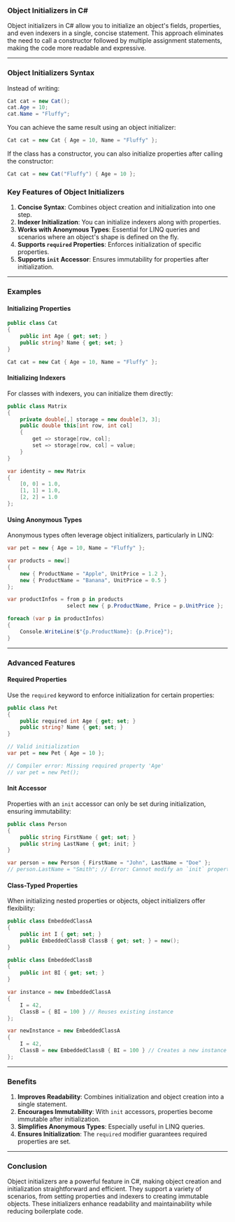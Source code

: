 ### **Object Initializers in C#**

Object initializers in C# allow you to initialize an object's fields, properties, and even indexers in a single, concise statement. This approach eliminates the need to call a constructor followed by multiple assignment statements, making the code more readable and expressive.

---

### **Object Initializers Syntax**

Instead of writing:

```csharp
Cat cat = new Cat();
cat.Age = 10;
cat.Name = "Fluffy";
```

You can achieve the same result using an object initializer:

```csharp
Cat cat = new Cat { Age = 10, Name = "Fluffy" };
```

If the class has a constructor, you can also initialize properties after calling the constructor:

```csharp
Cat cat = new Cat("Fluffy") { Age = 10 };
```

### **Key Features of Object Initializers**
1. **Concise Syntax**: Combines object creation and initialization into one step.
2. **Indexer Initialization**: You can initialize indexers along with properties.
3. **Works with Anonymous Types**: Essential for LINQ queries and scenarios where an object's shape is defined on the fly.
4. **Supports `required` Properties**: Enforces initialization of specific properties.
5. **Supports `init` Accessor**: Ensures immutability for properties after initialization.

---

### **Examples**

#### **Initializing Properties**

```csharp
public class Cat
{
    public int Age { get; set; }
    public string? Name { get; set; }
}

Cat cat = new Cat { Age = 10, Name = "Fluffy" };
```

#### **Initializing Indexers**

For classes with indexers, you can initialize them directly:

```csharp
public class Matrix
{
    private double[,] storage = new double[3, 3];
    public double this[int row, int col]
    {
        get => storage[row, col];
        set => storage[row, col] = value;
    }
}

var identity = new Matrix
{
    [0, 0] = 1.0,
    [1, 1] = 1.0,
    [2, 2] = 1.0
};
```

#### **Using Anonymous Types**

Anonymous types often leverage object initializers, particularly in LINQ:

```csharp
var pet = new { Age = 10, Name = "Fluffy" };

var products = new[]
{
    new { ProductName = "Apple", UnitPrice = 1.2 },
    new { ProductName = "Banana", UnitPrice = 0.5 }
};

var productInfos = from p in products
                   select new { p.ProductName, Price = p.UnitPrice };

foreach (var p in productInfos)
{
    Console.WriteLine($"{p.ProductName}: {p.Price}");
}
```

---

### **Advanced Features**

#### **Required Properties**

Use the `required` keyword to enforce initialization for certain properties:

```csharp
public class Pet
{
    public required int Age { get; set; }
    public string? Name { get; set; }
}

// Valid initialization
var pet = new Pet { Age = 10 };

// Compiler error: Missing required property 'Age'
// var pet = new Pet();
```

#### **Init Accessor**

Properties with an `init` accessor can only be set during initialization, ensuring immutability:

```csharp
public class Person
{
    public string FirstName { get; set; }
    public string LastName { get; init; }
}

var person = new Person { FirstName = "John", LastName = "Doe" };
// person.LastName = "Smith"; // Error: Cannot modify an `init` property
```

#### **Class-Typed Properties**

When initializing nested properties or objects, object initializers offer flexibility:

```csharp
public class EmbeddedClassA
{
    public int I { get; set; }
    public EmbeddedClassB ClassB { get; set; } = new();
}

public class EmbeddedClassB
{
    public int BI { get; set; }
}

var instance = new EmbeddedClassA
{
    I = 42,
    ClassB = { BI = 100 } // Reuses existing instance
};

var newInstance = new EmbeddedClassA
{
    I = 42,
    ClassB = new EmbeddedClassB { BI = 100 } // Creates a new instance
};
```

---

### **Benefits**

1. **Improves Readability**: Combines initialization and object creation into a single statement.
2. **Encourages Immutability**: With `init` accessors, properties become immutable after initialization.
3. **Simplifies Anonymous Types**: Especially useful in LINQ queries.
4. **Ensures Initialization**: The `required` modifier guarantees required properties are set.

---

### **Conclusion**

Object initializers are a powerful feature in C#, making object creation and initialization straightforward and efficient. They support a variety of scenarios, from setting properties and indexers to creating immutable objects. These initializers enhance readability and maintainability while reducing boilerplate code.
